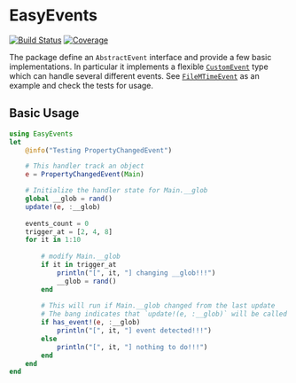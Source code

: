 # EasyEvents

[![Build Status](https://github.com/josePereiro/EasyEvents.jl/actions/workflows/CI.yml/badge.svg?branch=main)](https://github.com/josePereiro/EasyEvents.jl/actions/workflows/CI.yml?query=branch%3Amain)
[![Coverage](https://codecov.io/gh/josePereiro/EasyEvents.jl/branch/main/graph/badge.svg)](https://codecov.io/gh/josePereiro/EasyEvents.jl)

The package define an `AbstractEvent` interface and provide a few basic implementations.
In particular it implements a flexible [`CustomEvent`](https://github.com/josePereiro/EasyEvents.jl/blob/main/src/CustomEvent.jl) type which can handle several different events.
See [`FileMTimeEvent`](https://github.com/josePereiro/EasyEvents.jl/blob/main/src/FileMTimeEvent.jl) as an example and check the tests for usage.

## Basic Usage

```julia
using EasyEvents
let
    @info("Testing PropertyChangedEvent")

    # This handler track an object
    e = PropertyChangedEvent(Main)

    # Initialize the handler state for Main.__glob
    global __glob = rand()
    update!(e, :__glob)
    
    events_count = 0
    trigger_at = [2, 4, 8]
    for it in 1:10
        
        # modify Main.__glob
        if it in trigger_at
            println("[", it, "] changing __glob!!!")
            __glob = rand()
        end
        
        # This will run if Main.__glob changed from the last update
        # The bang indicates that `update!(e, :__glob)` will be called
        if has_event!(e, :__glob)
            println("[", it, "] event detected!!!")
        else
            println("[", it, "] nothing to do!!!")
        end
    end
end
```

